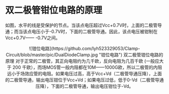 # 双二极管钳位电路的原理  

如图，水平的线是受保护的节点。当该点电压超过Vcc+0.7V时，上面的二极管导通；而当该点电压小于-0.7V时，下面的二极管导通。因此，该点电压被钳制在Vcc+0.7V—— -0.7V之间。

<div align=center>![钳位电路](https://github.com/lyh523329053/Clamp-Circuit/blob/master/pic/DualDiodeClamp.jpg "钳位电路")  
双二极管钳位电路的原理
对于正常的二极管，其正向电阻约为几千欧，反向电阻为几百千欧 (一般应大于 200 千欧），而场MOS管一般内阻都在10M——1000G欧，所以二极管的内阻远小于场效应管的电阻。如果电压过高，高于Vcc+Vd（二极管导通压降），上面的二极管导通，输出电压钳位于Vcc+Vd；如果电压过低，低于0-Vd（二极管导通压降），下面的二极管导通，输出电压钳位于-Vd。
